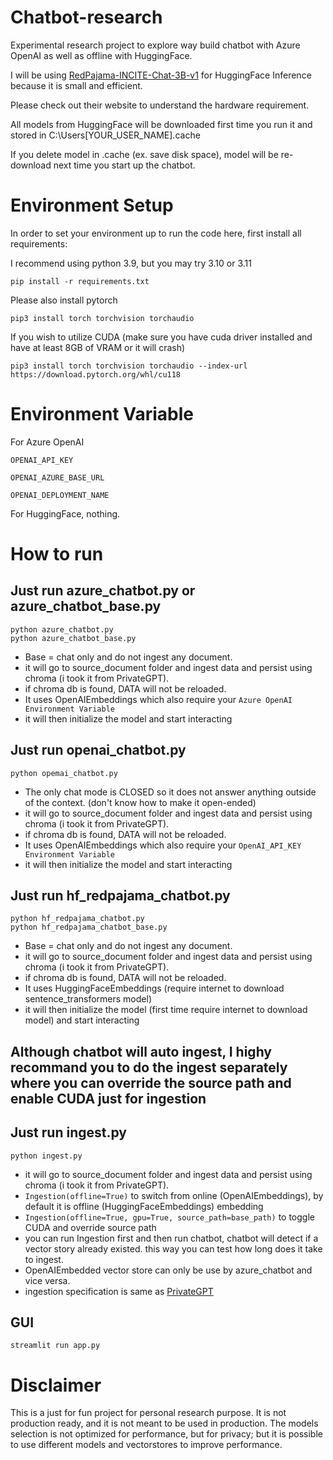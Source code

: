 # Chatbot-research
Experimental research project to explore way build chatbot with Azure OpenAI as well as offline with HuggingFace.

I will be using [RedPajama-INCITE-Chat-3B-v1](https://huggingface.co/togethercomputer/RedPajama-INCITE-Chat-3B-v1) for HuggingFace Inference because it is small and efficient. 

Please check out their website to understand the hardware requirement.

All models from HuggingFace will be downloaded first time you run it and stored in C:\Users\[YOUR_USER_NAME]\.cache

If you delete model in .cache (ex. save disk space), model will be re-download next time you start up the chatbot.


# Environment Setup
In order to set your environment up to run the code here, first install all requirements:

I recommend using python 3.9, but you may try 3.10 or 3.11

```shell
pip install -r requirements.txt
```

Please also install pytorch
```shell
pip3 install torch torchvision torchaudio
```
If you wish to utilize CUDA (make sure you have cuda driver installed and have at least 8GB of VRAM or it will crash)

```shell
pip3 install torch torchvision torchaudio --index-url https://download.pytorch.org/whl/cu118
```

# Environment Variable

For Azure OpenAI
```
OPENAI_API_KEY

OPENAI_AZURE_BASE_URL

OPENAI_DEPLOYMENT_NAME
```
For HuggingFace, nothing.

# How to run
## Just run azure_chatbot.py or azure_chatbot_base.py
```shell
python azure_chatbot.py
python azure_chatbot_base.py
```
- Base = chat only and do not ingest any document.
- it will go to source_document folder and ingest data and persist using chroma (i took it from PrivateGPT).
- if chroma db is found, DATA will not be reloaded.
- It uses OpenAIEmbeddings which also require your `Azure OpenAI Environment Variable`
- it will then initialize the model and start interacting

## Just run openai_chatbot.py
```shell
python opemai_chatbot.py
```
- The only chat mode is CLOSED so it does not answer anything outside of the context. (don't know how to make it open-ended)
- it will go to source_document folder and ingest data and persist using chroma (i took it from PrivateGPT).
- if chroma db is found, DATA will not be reloaded.
- It uses OpenAIEmbeddings which also require your `OpenAI_API_KEY Environment Variable`
- it will then initialize the model and start interacting

## Just run hf_redpajama_chatbot.py
```shell
python hf_redpajama_chatbot.py
python hf_redpajama_chatbot_base.py
```
- Base = chat only and do not ingest any document.
- it will go to source_document folder and ingest data and persist using chroma (i took it from PrivateGPT).
- if chroma db is found, DATA will not be reloaded.
- It uses HuggingFaceEmbeddings (require internet to download sentence_transformers model)
- it will then initialize the model (first time require internet to download model) and start interacting

## Although chatbot will auto ingest, I highy recommand you to do the ingest separately where you can override the source path and enable CUDA just for ingestion

## Just run ingest.py
```shell
python ingest.py
```
- it will go to source_document folder and ingest data and persist using chroma (i took it from PrivateGPT).
- `Ingestion(offline=True)` to switch from online (OpenAIEmbeddings), by default it is offline (HuggingFaceEmbeddings) embedding
- `Ingestion(offline=True, gpu=True, source_path=base_path)` to toggle CUDA and override source path
- you can run Ingestion first and then run chatbot, chatbot will detect if a vector story already existed. this way you can test how long does it take to ingest.
- OpenAIEmbedded vector store can only be use by azure_chatbot and vice versa.
- ingestion specification is same as [PrivateGPT](https://github.com/imartinez/privateGPT)

## GUI
```shell
streamlit run app.py
```

# Disclaimer
This is a just for fun project for personal research purpose. It is not production ready, and it is not meant to be used in production. The models selection is not optimized for performance, but for privacy; but it is possible to use different models and vectorstores to improve performance.